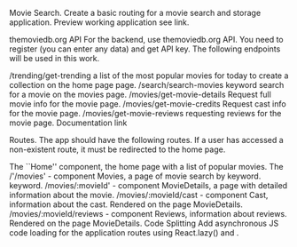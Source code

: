 Movie Search.
Create a basic routing for a movie search and storage application. Preview working application see link.

themoviedb.org API
For the backend, use themoviedb.org API. You need to register (you can enter any data) and get API key. The following endpoints will be used in this work.

/trending/get-trending a list of the most popular movies for today to create a collection on the home page page.
/search/search-movies keyword search for a movie on the movies page.
/movies/get-movie-details Request full movie info for the movie page.
/movies/get-movie-credits Request cast info for the movie page.
/movies/get-movie-reviews requesting reviews for the movie page.
Documentation link

Routes.
The app should have the following routes. If a user has accessed a non-existent route, it must be redirected to the home page.

The ``Home'' component, the home page with a list of popular movies.
The /'/movies' - component Movies, a page of movie search by keyword. keyword.
/movies/:movieId' - component MovieDetails, a page with detailed information about the movie.
/movies/:movieId/cast - component Cast, information about the cast. Rendered on the page MovieDetails.
/movies/:movieId/reviews - component Reviews, information about reviews. Rendered on the page MovieDetails.
Code Splitting
Add asynchronous JS code loading for the application routes using React.lazy() and <Suspense>.
